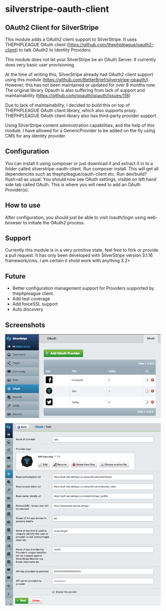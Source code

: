 silverstripe-oauth-client
====================


OAuth2 Client for SilverStripe
------------------------------

This module adds a OAuth2 client support to SilverStripe.
It uses THEPHPLEAGUE OAuth client (https://github.com/thephpleague/oauth2-client) to talk OAuth2 to Identity Providers.

This module does not let your SilverStripe be an OAuth Server. It currently does very basic user provisioning.

At the time of writing this, SilverStripe already had OAuth2 client support using this module (https://github.com/BetterBrief/silverstripe-opauth/). However, this has not been maintained or updated for over 8 months now. The original library Opauth is also suffering from lack of support and maintainability (https://github.com/opauth/opauth/issues/118)

Due to lack of maintainability, I decided to build this on top of THEPHPLEAGUE OAuth client library, which also supports proxy.
THEPHPLEAGUE OAuth client library also has third-party provider support.

Using SilverStripe content administration capabilities, and the help of this module. I have allowed for a GenericProvider to be added on the fly using CMS for any identity provider.

Configuration
-------------

You can install it using composer or just download it and extract it in to a folder called silverstripe-oauth-client.
Run composer install. This will get all dependencies such as thephpleague/oauth-client etc.
Run dev/build?flush=all as usual.
You should now see OAuth settings, visible on left hand side tab called OAuth. This is where you will need to add an OAuth Provider(s).

How to use
----------

After configuration, you should just be able to visit /oauth/login using web-browser to initiate the OAuth2 process.

Support
-------

Currently this module is in a very primitive state, feel free to fork or provide a pull request. It has only been developed with SilverStripe version 3.1.16 framework/cms. I am certain it shold work with anything 3.2+

Future
------

- Better configuration management support for Providers supported by thephpleague client.
- Add test coverage
- Add forceSSL support
- Auto discovery

Screenshots
-----------

![Adding OAuth Provider](https://raw.githubusercontent.com/shoaibali/silverstripe-oauth-client/master/images/screenshots/add-provider.png)

![Editing OAuth Provider](https://raw.githubusercontent.com/shoaibali/silverstripe-oauth-client/master/images/screenshots/edit-provider.png)
